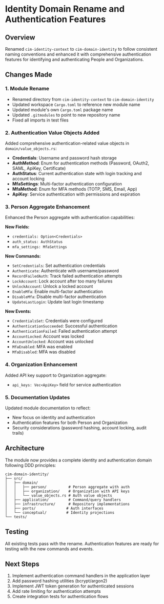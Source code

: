 # Identity Domain Rename and Authentication Features

## Overview

Renamed `cim-identity-context` to `cim-domain-identity` to follow consistent naming conventions and enhanced it with comprehensive authentication features for identifying and authenticating People and Organizations.

## Changes Made

### 1. Module Rename

- Renamed directory from `cim-identity-context` to `cim-domain-identity`
- Updated workspace `Cargo.toml` to reference new module name
- Updated module's own `Cargo.toml` package name
- Updated `.gitmodules` to point to new repository name
- Fixed all imports in test files

### 2. Authentication Value Objects Added

Added comprehensive authentication-related value objects in `domain/value_objects.rs`:

- **Credentials**: Username and password hash storage
- **AuthMethod**: Enum for authentication methods (Password, OAuth2, SAML, ApiKey, Certificate)
- **AuthStatus**: Current authentication state with login tracking and account locking
- **MfaSettings**: Multi-factor authentication configuration
- **MfaMethod**: Enum for MFA methods (TOTP, SMS, Email, App)
- **ApiKey**: Service authentication with permissions and expiration

### 3. Person Aggregate Enhancement

Enhanced the Person aggregate with authentication capabilities:

**New Fields:**
- `credentials: Option<Credentials>`
- `auth_status: AuthStatus`
- `mfa_settings: MfaSettings`

**New Commands:**
- `SetCredentials`: Set authentication credentials
- `Authenticate`: Authenticate with username/password
- `RecordFailedAuth`: Track failed authentication attempts
- `LockAccount`: Lock account after too many failures
- `UnlockAccount`: Unlock a locked account
- `EnableMfa`: Enable multi-factor authentication
- `DisableMfa`: Disable multi-factor authentication
- `UpdateLastLogin`: Update last login timestamp

**New Events:**
- `CredentialsSet`: Credentials were configured
- `AuthenticationSucceeded`: Successful authentication
- `AuthenticationFailed`: Failed authentication attempt
- `AccountLocked`: Account was locked
- `AccountUnlocked`: Account was unlocked
- `MfaEnabled`: MFA was enabled
- `MfaDisabled`: MFA was disabled

### 4. Organization Enhancement

Added API key support to Organization aggregate:
- `api_keys: Vec<ApiKey>` field for service authentication

### 5. Documentation Updates

Updated module documentation to reflect:
- New focus on identity and authentication
- Authentication features for both Person and Organization
- Security considerations (password hashing, account locking, audit trails)

## Architecture

The module now provides a complete identity and authentication domain following DDD principles:

```
cim-domain-identity/
├── src/
│   ├── domain/
│   │   ├── person/          # Person aggregate with auth
│   │   ├── organization/    # Organization with API keys
│   │   └── value_objects.rs # Auth value objects
│   ├── application/         # Command/query handlers
│   ├── infrastructure/      # Repository implementations
│   ├── ports/              # Auth interfaces
│   └── conceptual/         # Identity projections
└── tests/
```

## Testing

All existing tests pass with the rename. Authentication features are ready for testing with the new commands and events.

## Next Steps

1. Implement authentication command handlers in the application layer
2. Add password hashing utilities (bcrypt/argon2)
3. Implement JWT token generation for authenticated sessions
4. Add rate limiting for authentication attempts
5. Create integration tests for authentication flows
